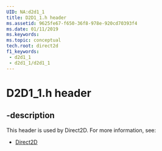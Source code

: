```yaml
---
UID: NA:d2d1_1
title: D2D1_1.h header
ms.assetid: 9625fe67-f650-36f8-978e-920cd70393f4
ms.date: 01/11/2019
ms.keywords: 
ms.topic: conceptual
tech.root: direct2d
f1_keywords:
 - d2d1_1
 - d2d1_1/d2d1_1
---
```


# D2D1_1.h header


## -description

This header is used by Direct2D. For more information, see:

- [Direct2D](../_direct2d/index.md)

